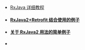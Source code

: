 - [RxJava 详细教程](https://blog.csdn.net/carson_ho/column/info/17714)

- #### [RxJava2+Retrofit 结合使用的例子](https://github.com/hgncxzy/RxJava2RetrofitDemo)

- #### [关于 RxJava2 用法的简单例子](https://github.com/hgncxzy/RxJava2Demo)

- 

